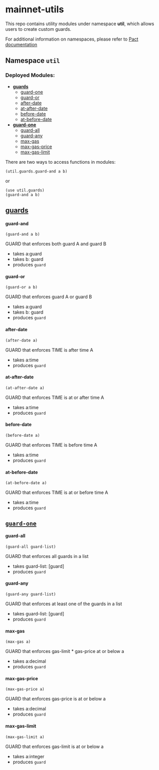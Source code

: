 # mainnet-utils

This repo contains utility modules under namespace **util**, which allows users to create custom guards.   

For additional information on namespaces, please refer to [Pact documentation](https://pact-language.readthedocs.io/en/latest/pact-reference.html#namespaces)

## Namespace `util`

### Deployed Modules:
* [**guards**](#guards)
  * [guard-one](#guard-one)
  * [guard-or](#guard-or)
  * [after-date](#after-date)
  * [at-after-date](#at-after-date)
  * [before-date](#before-date)
  * [at-before-date](#at-before-date)
* [**guard-one**](#guard-one)
  * [guard-all](#guard-all)
  * [guard-any](#guard-any)
  * [max-gas](#max-gas)
  * [max-gas-price](#max-gas-price)
  * [max-gas-limit](#max-gas-limit)


There are two ways to access functions in modules:
```
(util.guards.guard-and a b)
```
or
```
(use util.guards)   
(guard-and a b)
```

## [guards](./util/guards/guards.pact)


#### guard-and

`(guard-and a b)`

GUARD that enforces both guard A and guard B

- takes a:guard
- takes b: guard
- produces `guard`

#### guard-or

`(guard-or a b)`

GUARD that enforces guard A or guard B

- takes a:guard
- takes b: guard
- produces `guard`

#### after-date
`(after-date a)`

GUARD that enforces TIME is after time A

- takes a:time
- produces `guard`

#### at-after-date
`(at-after-date a)`

GUARD that enforces TIME is at or after time A

- takes a:time
- produces `guard`

#### before-date
`(before-date a)`

GUARD that enforces TIME is before time A

- takes a:time
- produces `guard`

#### at-before-date
`(at-before-date a)`

GUARD that enforces TIME is at or before time A

- takes a:time
- produces `guard`

## [`guard-one`](./util/guards/guard-one.pact)

#### guard-all
`(guard-all guard-list)`

GUARD that enforces all guards in a list

- takes guard-list: [guard]
- produces `guard`

#### guard-any
`(guard-any guard-list)`

GUARD that enforces at least one of the guards in a list

- takes guard-list: [guard]
- produces `guard`

#### max-gas
`(max-gas a)`

GUARD that enforces gas-limit * gas-price at or below a

- takes a:decimal
- produces `guard`

#### max-gas-price
`(max-gas-price a)`

GUARD that enforces gas-price is at or below a

- takes a:decimal
- produces `guard`

#### max-gas-limit
`(max-gas-limit a)`

GUARD that enforces gas-limit is at or below a

- takes a:integer
- produces `guard`
